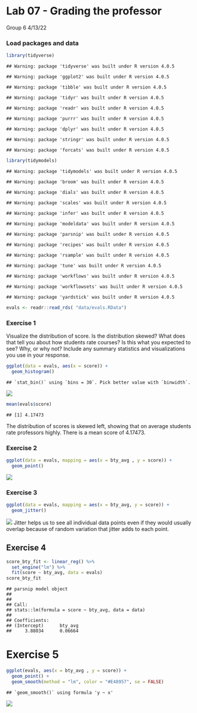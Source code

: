 Lab 07 - Grading the professor
================
Group 6
4/13/22

### Load packages and data

``` r
library(tidyverse) 
```

    ## Warning: package 'tidyverse' was built under R version 4.0.5

    ## Warning: package 'ggplot2' was built under R version 4.0.5

    ## Warning: package 'tibble' was built under R version 4.0.5

    ## Warning: package 'tidyr' was built under R version 4.0.5

    ## Warning: package 'readr' was built under R version 4.0.5

    ## Warning: package 'purrr' was built under R version 4.0.5

    ## Warning: package 'dplyr' was built under R version 4.0.5

    ## Warning: package 'stringr' was built under R version 4.0.5

    ## Warning: package 'forcats' was built under R version 4.0.5

``` r
library(tidymodels)
```

    ## Warning: package 'tidymodels' was built under R version 4.0.5

    ## Warning: package 'broom' was built under R version 4.0.5

    ## Warning: package 'dials' was built under R version 4.0.5

    ## Warning: package 'scales' was built under R version 4.0.5

    ## Warning: package 'infer' was built under R version 4.0.5

    ## Warning: package 'modeldata' was built under R version 4.0.5

    ## Warning: package 'parsnip' was built under R version 4.0.5

    ## Warning: package 'recipes' was built under R version 4.0.5

    ## Warning: package 'rsample' was built under R version 4.0.5

    ## Warning: package 'tune' was built under R version 4.0.5

    ## Warning: package 'workflows' was built under R version 4.0.5

    ## Warning: package 'workflowsets' was built under R version 4.0.5

    ## Warning: package 'yardstick' was built under R version 4.0.5

``` r
evals <- readr::read_rds( "data/evals.RData")
```

### Exercise 1

Visualize the distribution of score. Is the distribution skewed? What
does that tell you about how students rate courses? Is this what you
expected to see? Why, or why not? Include any summary statistics and
visualizations you use in your response.

``` r
ggplot(data = evals, aes(x = score)) +
  geom_histogram()
```

    ## `stat_bin()` using `bins = 30`. Pick better value with `binwidth`.

![](lab_07_grading_the_prof_files/figure-gfm/unnamed-chunk-1-1.png)<!-- -->

``` r
mean(evals$score)
```

    ## [1] 4.17473

The distribution of scores is skewed left, showing that on average
students rate professors highly. There is a mean score of 4.17473.

### Exercise 2

``` r
ggplot(data = evals, mapping = aes(x = bty_avg , y = score)) +
  geom_point()
```

![](lab_07_grading_the_prof_files/figure-gfm/unnamed-chunk-2-1.png)<!-- -->

### Exercise 3

``` r
ggplot(data = evals, mapping = aes(x = bty_avg, y = score)) +
  geom_jitter()
```

![](lab_07_grading_the_prof_files/figure-gfm/unnamed-chunk-3-1.png)<!-- -->
Jitter helps us to see all individual data points even if they would
usually overlap because of random variation that jitter adds to each
point.

## Exercise 4

``` r
score_bty_fit <- linear_reg() %>%
  set_engine("lm") %>%
  fit(score ~ bty_avg, data = evals)
score_bty_fit
```

    ## parsnip model object
    ## 
    ## 
    ## Call:
    ## stats::lm(formula = score ~ bty_avg, data = data)
    ## 
    ## Coefficients:
    ## (Intercept)      bty_avg  
    ##     3.88034      0.06664

# Exercise 5

``` r
ggplot(evals, aes(x = bty_avg , y = score)) +
  geom_point() +
  geom_smooth(method = "lm", color = "#E48957", se = FALSE)
```

    ## `geom_smooth()` using formula 'y ~ x'

![](lab_07_grading_the_prof_files/figure-gfm/unnamed-chunk-5-1.png)<!-- -->
